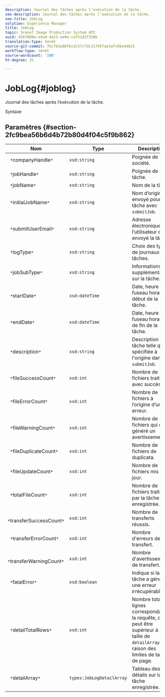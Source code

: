 ```yaml
---
description: Journal des tâches après l’exécution de la tâche.
seo-description: Journal des tâches après l’exécution de la tâche.
seo-title: JobLog
solution: Experience Manager
title: JobLog
topic: Scene7 Image Production System API
uuid: d267009a-e4ad-4a21-ae0e-caf51d2f338b
translation-type: tm+mt
source-git-commit: 7bc7b3a86fbcdc57cfdc31745fae3afc06e44b15
workflow-type: tm+mt
source-wordcount: '198'
ht-degree: 3%

---
```



# JobLog{#joblog}

Journal des tâches après l’exécution de la tâche.

Syntaxe

## Paramètres {#section-2fc9bea56b6d4b72b80d4f04c5f9b862}

| Nom | Type | Description |
|---|---|---|
| ` *`companyHandle`*` | `xsd:string` | Poignée de société. |
| ` *`jobHandle`*` | `xsd:string` | Poignée de tâche. |
| ` *`jobName`*` | `xsd:string` | Nom de la tâche. |
| ` *`initialJobName`*` | `xsd:string` | Nom d’origine envoyé pour la tâche avec `submitJob`. |
| ` *`submitUserEmail`*` | `xsd:string` | Adresse électronique de l’utilisateur qui a envoyé la tâche. |
| ` *`logType`*` | `xsd:string` | Choix des types de journaux de tâches. |
| ` *`jobSubType`*` | `xsd:string` | Informations supplémentaires sur la tâche. |
| ` *`startDate`*` | `xsd:dateTime` | Date, heure et fuseau horaire début de la tâche. |
| ` *`endDate`*` | `xsd:dateTime` | Date, heure et fuseau horaire de fin de la tâche. |
| ` *`description`*` | `xsd:string` | Description de la tâche telle que spécifiée à l&#39;origine dans `submitJob`. |
| ` *`fileSuccessCount`*` | `xsd:int` | Nombre de fichiers traités avec succès. |
| ` *`fileErrorCount`*` | `xsd:int` | Nombre de fichiers à l’origine d’une erreur. |
| ` *`fileWarningCount`*` | `xsd:int` | Nombre de fichiers qui ont généré un avertissement. |
| ` *`fileDuplicateCount`*` | `xsd:int` | Nombre de fichiers de duplicata. |
| ` *`fileUpdateCount`*` | `xsd:int` | Nombre de fichiers mis à jour. |
| ` *`totalFileCount`*` | `xsd:int` | Nombre de fichiers traités par la tâche enregistrée. |
| ` *`transferSuccessCount`*` | `xsd:int` | Nombre de transferts réussis. |
| ` *`transferErrorCount`*` | `xsd:int` | Nombre d&#39;erreurs de transfert. |
| ` *`transferWarningCount`*` | `xsd:int` | Nombre d&#39;avertissements de transfert. |
| ` *`fatalError`*` | `xsd:boolean` | Indique si la tâche a généré une erreur irrécupérable. |
| ` *`detailTotalRows`*` | `xsd:int` | Nombre total de lignes correspondant à la requête, qui peut être supérieur à la taille de `detailArray` en raison des limites de taille de page. |
| ` *`detailArray`*` | `types:JobLogDetailArray` | Tableau des détails sur la tâche enregistrée. |

